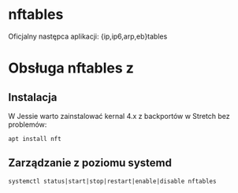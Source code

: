 
# nftables
Oficjalny następca aplikacji: {ip,ip6,arp,eb}tables

# Obsługa nftables z 

## Instalacja
W Jessie warto zainstalować kernal 4.x z backportów w Stretch bez problemów:
```
apt install nft
```

## Zarządzanie z poziomu systemd
```
systemctl status|start|stop|restart|enable|disable nftables
```
